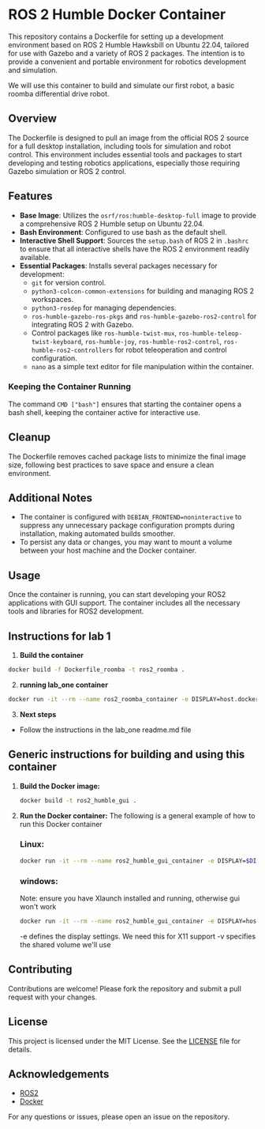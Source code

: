 # ROS 2 Humble Docker Container

This repository contains a Dockerfile for setting up a development environment based on ROS 2 Humble Hawksbill on Ubuntu 22.04, tailored for use with Gazebo and a variety of ROS 2 packages. The intention is to provide a convenient and portable environment for robotics development and simulation.

We will use this container to build and simulate our first robot, a basic roomba differential drive robot.

## Overview

The Dockerfile is designed to pull an image from the official ROS 2 source for a full desktop installation, including tools for simulation and robot control. This environment includes essential tools and packages to start developing and testing robotics applications, especially those requiring Gazebo simulation or ROS 2 control.

## Features

- **Base Image**: Utilizes the `osrf/ros:humble-desktop-full` image to provide a comprehensive ROS 2 Humble setup on Ubuntu 22.04.
- **Bash Environment**: Configured to use bash as the default shell.
- **Interactive Shell Support**: Sources the `setup.bash` of ROS 2 in `.bashrc` to ensure that all interactive shells have the ROS 2 environment readily available.
- **Essential Packages**: Installs several packages necessary for development:
  - `git` for version control.
  - `python3-colcon-common-extensions` for building and managing ROS 2 workspaces.
  - `python3-rosdep` for managing dependencies.
  - `ros-humble-gazebo-ros-pkgs` and `ros-humble-gazebo-ros2-control` for integrating ROS 2 with Gazebo.
  - Control packages like `ros-humble-twist-mux`, `ros-humble-teleop-twist-keyboard`, `ros-humble-joy`, `ros-humble-ros2-control`, `ros-humble-ros2-controllers` for robot teleoperation and control configuration.
  - `nano` as a simple text editor for file manipulation within the container.


### Keeping the Container Running

The command `CMD ["bash"]` ensures that starting the container opens a bash shell, keeping the container active for interactive use.

## Cleanup

The Dockerfile removes cached package lists to minimize the final image size, following best practices to save space and ensure a clean environment.

## Additional Notes

- The container is configured with `DEBIAN_FRONTEND=noninteractive` to suppress any unnecessary package configuration prompts during installation, making automated builds smoother.
- To persist any data or changes, you may want to mount a volume between your host machine and the Docker container.




## Usage

Once the container is running, you can start developing your ROS2 applications with GUI support. The container includes all the necessary tools and libraries for ROS2 development.

## Instructions for lab 1
1. **Build the container**
```bash
docker build -f Dockerfile_roomba -t ros2_roomba .
```

2. **running lab_one container**
```bash
docker run -it --rm --name ros2_roomba_container -e DISPLAY=host.docker.internal:0.0 -v .\lab_one\:/home/ros2_ws ros2_roomba
```

3. **Next steps**
- Follow the instructions in the lab_one readme.md file

## Generic instructions for building and using this container

1. **Build the Docker image:**
    ```bash
    docker build -t ros2_humble_gui .
    ```

2. **Run the Docker container:**
    The following is a general example of how to run this Docker container
    ### Linux:
    ```bash
    docker run -it --rm --name ros2_humble_gui_container -e DISPLAY=$DISPLAY -v /tmp/.X11-unix:/tmp/.X11-unix ros2_humble_gui
    ```
    ### windows:
    Note: ensure you have Xlaunch installed and running, otherwise gui won't work
    ```bash
    docker run -it --rm --name ros2_humble_gui_container -e DISPLAY=host.docker.internal:0.0 ros2_humble_gui -v my_volume:/path/in/container my_image:latest
    ```
    -e defines the display settings. We need this for X11 support
    -v specifies the shared volume we'll use

## Contributing

Contributions are welcome! Please fork the repository and submit a pull request with your changes.

## License

This project is licensed under the MIT License. See the [LICENSE](LICENSE) file for details.

## Acknowledgements

- [ROS2](https://index.ros.org/doc/ros2/)
- [Docker](https://www.docker.com/)

For any questions or issues, please open an issue on the repository.
